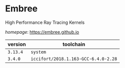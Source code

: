 # Embree

High Performance Ray Tracing Kernels

*homepage*: <https://embree.github.io>

version | toolchain
--------|----------
``3.13.4`` | ``system``
``3.4.0`` | ``iccifort/2018.1.163-GCC-6.4.0-2.28``
